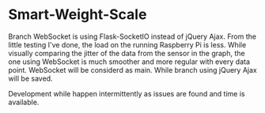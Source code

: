 # Smart-Weight-Scale
Branch WebSocket is using Flask-SocketIO instead of jQuery Ajax. From the little testing I've done, the load on the running Raspberry Pi is less. While visually comparing the jitter of the data from the sensor in the graph, the one using WebSocket is much smoother and more regular with every data point.
WebSocket will be considerd as main. While branch using jQuery Ajax will be saved. 


Development while happen intermittently as issues are found and time is available.

